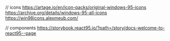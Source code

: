 // icons
https://artage.io/en/icon-packs/original-windows-95-icons
https://archive.org/details/windows-95-all-icons
https://win98icons.alexmeub.com/

// components
https://storybook.react95.io/?path=/story/docs-welcome-to-react95--page